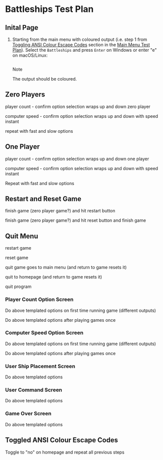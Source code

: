 # Battleships Test Plan

## Inital Page

1. Starting from the main menu with coloured output (i.e. step 1 from
   [Toggling ANSI Colour Escape Codes](./Main-Menu-Test-Plan.md#toggling-ansi-colour-escape-codes) section in the
   [Main Menu Test Plan](./Main-Menu-Test-Plan.md)). Select the `Battleships` and press `Enter` on Windows or enter "e" on
   macOS/Linux:

    ```text

    ```

    > [!NOTE]
    > The output should be coloured.

## Zero Players

player count - confirm option selection wraps up and down
zero player

computer speed - confirm option selection wraps up and down
with speed instant

repeat with fast and slow options

## One Player

player count - confirm option selection wraps up and down
one player

computer speed - confirm option selection wraps up and down
with speed instant

Repeat with fast and slow options

## Restart and Reset Game

finish game (zero player game?) and hit restart button

finish game (zero player game?) and hit reset button and finish game

## Quit Menu

restart game

reset game

quit game goes to main menu (and return to game resets it)

quit to homepage (and return to game resets it)

quit program

### Player Count Option Screen

Do above templated options on first time running game (different outputs)

Do above templated options after playing games once

### Computer Speed Option Screen

Do above templated options on first time running game (different outputs)

Do above templated options after playing games once

### User Ship Placement Screen

Do above templated options

### User Command Screen

Do above templated options

### Game Over Screen

Do above templated options

## Toggled ANSI Colour Escape Codes

Toggle to "no" on homepage and repeat all previous steps

<!-- TODO: reference to macOS/Linux controls on all steps -->
